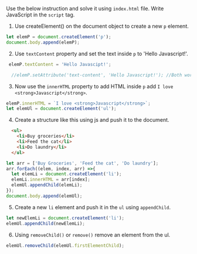 Use the below instruction and solve it using `index.html` file. Write JavaScript in the `script` tag.

1. Use createElement() on the document object to create a new `p` element.
  ```js
  let elemP = document.createElement('p');
  document.body.append(elemP);
  ```
2. Use `textContent` property and set the text inside `p` to 'Hello Javascript!'.

  ```js
   elemP.textContent = 'Hello Javascipt!';

    //elemP.setAttribute('text-content', 'Hello Javascript!'); //Both works the same
  ```
3. Now use the  `innerHTML` property to add HTML inside `p` add `I love <strong>Javascript</strong>`.
  ```js
  elemP.innerHTML = `I love <strong>Javascript</strong>`;
  let elemUl = document.createElement('ul');
  ```
4. Create a structure like this using js and push it to the document.
  ```html
    <ul>
      <li>Buy groceries</li>
      <li>Feed the cat</li>
      <li>Do laundry</li>
    </ul>
  ```

  ```js
  let arr = ['Buy Groceries', 'Feed the cat', 'Do laundry'];
  arr.forEach((elem, index, arr) =>{
    let elemLi = document.createElement('li');
    elemLi.innerHTML = arr[index];
    elemUl.appendChild(elemLi);
  });
  document.body.append(elemUl);
  ```
5. Create a new `li` element and push it in the `ul` using `appendChild`.

  ```js
  let newElemLi = document.createElement('li');
  elemUl.appendChild(newElemLi);
  ```
6. Using `removeChild()` or `remove()` remove an element from the ul.
  ```js
  elemUl.removeChild(elemUl.firstElementChild);
  ```